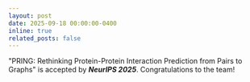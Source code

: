 ```yaml
---
layout: post
date: 2025-09-18 00:00:00-0400
inline: true
related_posts: false
---
```


"PRING: Rethinking Protein-Protein Interaction Prediction from Pairs to Graphs" is accepted by ***NeurIPS 2025***. Congratulations to the team!
